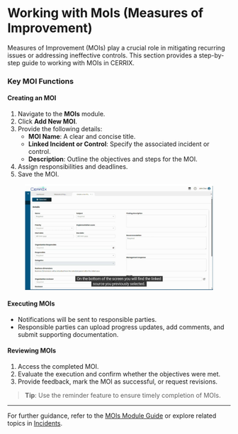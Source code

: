 # Working with MoIs (Measures of Improvement)

Measures of Improvement (MOIs) play a crucial role in mitigating recurring issues or addressing ineffective controls. This section provides a step-by-step guide to working with MOIs in CERRIX.

### Key MOI Functions

#### Creating an MOI

1. Navigate to the **MOIs** module.
2. Click **Add New MOI**.
3. Provide the following details:
   * **MOI Name**: A clear and concise title.
   * **Linked Incident or Control**: Specify the associated incident or control.
   * **Description**: Outline the objectives and steps for the MOI.
4. Assign responsibilities and deadlines.
5. Save the MOI.

<figure><img src="../../.gitbook/assets/creating_a_moi_page_screenshot_3 (1).jpg" alt=""><figcaption></figcaption></figure>

#### Executing MOIs

* Notifications will be sent to responsible parties.
* Responsible parties can upload progress updates, add comments, and submit supporting documentation.

#### Reviewing MOIs

1. Access the completed MOI.
2. Evaluate the execution and confirm whether the objectives were met.
3. Provide feedback, mark the MOI as successful, or request revisions.

> **Tip**: Use the reminder feature to ensure timely completion of MOIs.

***

For further guidance, refer to the [MOIs Module Guide](./) or explore related topics in [Incidents](../incidents.md).
